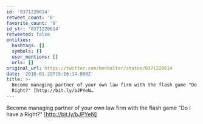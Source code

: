 ```yaml
---
id: '8371220614'
retweet_count: '0'
favorite_count: '0'
id_str: '8371220614'
retweeted: false
entities:
  hashtags: []
  symbols: []
  user_mentions: []
  urls: []
original_url: https://twitter.com/benbalter/status/8371220614
date: '2010-01-29T15:16:14.000Z'
title: >-
  Become managing partner of your own law firm with the flash game "Do I have a
  Right?" [http://bit.ly/bJPYeN…
---
```


Become managing partner of your own law firm with the flash game "Do I have a Right?" [http://bit.ly/bJPYeN]